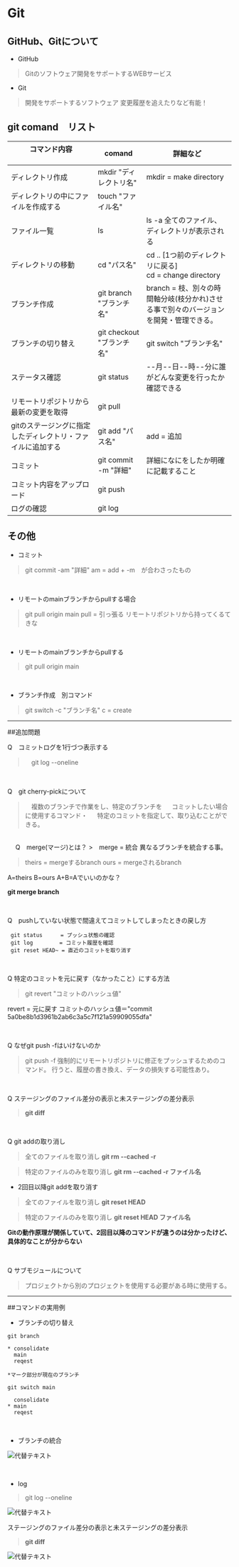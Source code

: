 
# Git

## GitHub、Gitについて

- GitHub
 >Gitのソフトウェア開発をサポートするWEBサービス

- Git
 >開発をサポートするソフトウェア
  変更履歴を追えたりなど有能！

## git comand　リスト

| コマンド内容 　　　　　　　        | comand                |詳細など             |
|-----------------------------------|----------------------|----------------------|
|ディレクトリ作成                    |mkdir "ディレクトリ名" |mkdir = make directory|
|ディレクトリの中にファイルを作成する |touch "ファイル名"     ||
|ファイル一覧                        |ls                     |ls -a 全てのファイル、ディレクトリが表示される|
|ディレクトリの移動                  |cd "パス名"             |cd .. [1つ前のディレクトリに戻る] <br>cd = change directory|
|ブランチ作成                        |git branch "ブランチ名"|branch = 枝、別々の時間軸分岐(枝分かれ)させる事で別々のバージョンを開発・管理できる。|
|ブランチの切り替え                  |git checkout "ブランチ名"|git switch "ブランチ名"|
|ステータス確認                      |git status               |--月--日--時--分に誰がどんな変更を行ったか確認できる|
|リモートリポジトリから最新の変更を取得|git pull                ||
|gitのステージングに指定したディレクトリ・ファイルに追加する      |git add "パス名"|add = 追加|
|コミット                            |git commit -m "詳細"     |詳細になにをしたか明確に記載すること|
|コミット内容をアップロード           |git push                 ||
|ログの確認                          |git log                   ||

## その他

- コミット
>git commit -am "詳細"
 am = add + -m　が合わさったもの

<br>

- リモートのmainブランチからpullする場合
> git pull origin main
  pull = 引っ張る
  リモートリポジトリから持ってくるてきな

<br>

- リモートのmainブランチからpullする
> git pull origin main

<br>

- ブランチ作成　別コマンド
>git switch -c "ブランチ名"
  c = create

---

##追加問題

Q　コミットログを1行づつ表示する
>　git log --oneline

<br>

Q　git cherry-pickについて
>　複数のブランチで作業をし、特定のブランチを
　 コミットしたい場合に使用するコマンド・
　 特定のコミットを指定して、取り込むことができる。

<br>
　
Q　merge(マージ)とは？
>　merge = 統合
   異なるブランチを統合する事。

>theirs = mergeするbranch
 ours   = mergeされるbranch

A=theirs B=ours
A+B=Aでいいのかな？

**git merge branch**

<br>

Q　pushしていない状態で間違えてコミットしてしまったときの戻し方

```
 git status　    = プッシュ状態の確認
 git log 　　    = コミット履歴を確認
 git reset HEAD~ = 直近のコミットを取り消す

```
<br>

Q  特定のコミットを元に戻す（なかったこと）にする方法
>  git revert "コミットのハッシュ値"

revert = 元に戻す
コミットのハッシュ値＝"commit 5a0be8b1d3961b2ab6c3a5c7f121a59909055dfa"

<br>

Q  なぜgit push -fはいけないのか
>  git push -f 
   強制的にリモートリポジトリに修正をプッシュするためのコマンド。
   行うと、履歴の書き換え、データの損失する可能性あり。
   
<br>

Q  ステージングのファイル差分の表示と未ステージングの差分表示
>   **git diff <commit1> <commit2>**

<br>

Q  git addの取り消し

>全てのファイルを取り消し
**git rm --cached -r**

>特定のファイルのみを取り消し
**git rm --cached -r ファイル名**

- 2回目以降git addを取り消す
>全てのファイルを取り消し
**git reset HEAD**

>特定のファイルのみを取り消し
**git reset HEAD ファイル名**

**Gitの動作原理が関係していて、2回目以降のコマンドが違うのは分かったけど、具体的なことが分からない**

<br>

Q  サブモジュールについて

>プロジェクトから別のプロジェクトを使用する必要がある時に使用する。

---

##コマンドの実用例

- ブランチの切り替え

```
git branch

* consolidate
  main
  reqest

*マーク部分が現在のブランチ

git switch main

  consolidate
* main
  reqest

```

<br>

- ブランチの統合

![代替テキスト](image/image2.jpg)


<br>

- log

> git log --oneline

![代替テキスト](image/image1.jpg)

ステージングのファイル差分の表示と未ステージングの差分表示
>   **git diff <commit1> <commit2>**

![代替テキスト](image/image3.jpg)
